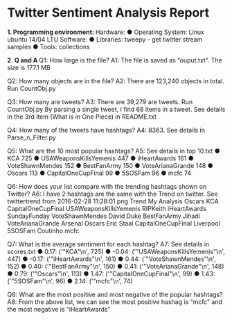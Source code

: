 # Twitter Sentiment Analysis Report

<b>1. Programming environment: </b>
Hardware: 
● Operating System: Linux ubuntu 14/04 LTU
Software:
● Libraries:  tweepy - get twitter stream samples
● Tools: collections 

<b>2. Q and A </b>
<t>Q1: How large is the file?</t>
<t>A1: The file is saved as “ouput.txt”. The size is 177.1 MB</t>

<t>Q2: How many objects are in the file?</t>
<t>A2: There are 123,240 objects in total. Run CountObj.py</t>

<t>Q3: How many are tweets?</t>
<t>A3: There are 39,279 are tweets. Run CountObj.py</t>
   <t>By parsing a single tweet, I find 68 items in a tweet. See details in the 3rd item (What is in One Piece) in README.txt</t>

<t>Q4: How many of the tweets have hashtags?</t>
<t>A4: 8363. See details in Parse_n_Filter.py</t>

<t>Q5: What are the 10 most popular hashtags?</t>
<t>A5: See details in top 10.txt</t>
<tab>● KCA 725</tab>
<t>● USAWeaponsKillsYemenis 447</t>
<t>● iHeartAwards 161</t>
<t>● VoteShawnMendes 152</t>
<t>● BestFanArmy 150</t>
<t>● VoteArianaGrande 148</t>
<t>● Oscars 113</t>
<t>● CapitalOneCupFinal 99</t>
<t>● 5SOSFam 96</t>
<t>● mcfc  74</t>

<t>Q6: How does your list compare with the trending hashtags shown on Twitter?</t>
<t>A6:  I have 2 hashtags are the same with the Trend on twitter. See twittertrend from 2016-02-28 11:28:01.png</t>
<t>Trend	My Analysis</t>
<t>Oscars	KCA</t>
<t>CapitalOneCupFinal	USAWeaponsKillsYemenis</t>
<t>RIPKeith	iHeartAwards</t>
<t>SundayFunday	VoteShawnMendes</t>
<t>David Duke	BestFanArmy</t>
<t>Jihadi	VoteArianaGrande</t>
<t>Arsenal	Oscars</t>
<t>Eric Staal	CapitalOneCupFinal</t>
<t>Liverpool	5SOSFam</t>
<t>Coutinho	mcfc</t>


<t>Q7: What is the average sentiment for each hashtag?
<t>A7: See details in scores.txt
<t>●  0.17: ('"KCA"\n', 725)
<t>● -0.04: ('"USAWeaponsKillsYemenis"\n', 447)
<t>● -0.17: ('"iHeartAwards"\n', 161)
<t>●  0.44: ('"VoteShawnMendes"\n', 152)
<t>●  0.40: ('"BestFanArmy"\n', 150)
<t>●  0.41: ('"VoteArianaGrande"\n', 148)
<t>●  0.79: ('"Oscars"\n', 113)
<t>●  1.47: ('"CapitalOneCupFinal"\n', 99)
<t>●  1.43: ('"5SOSFam"\n', 96)
<t>●  2.14: ('"mcfc"\n', 74)


<t>Q8: What are the most positive and most negative of the popular hashtags?
<t>A8: From the above list, we can see the most positive hashag is “mcfc” and the most negative is “iHeartAwards”

